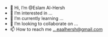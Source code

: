 - 👋 Hi, I’m @Eslam Al-Hersh
- 👀 I’m interested in ...
- 🌱 I’m currently learning ...
- 💞️ I’m looking to collaborate on ...
- 📫 How to reach me ...eaalhersh@gmail.com

<!---
alhersh2020/alhersh2020 is a ✨ special ✨ repository because its `README.md` (this file) appears on your GitHub profile.
You can click the Preview link to take a look at your changes.
--->
